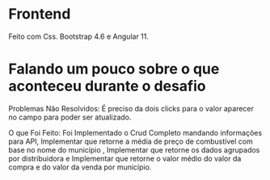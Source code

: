 # Frontend

Feito com Css. Bootstrap 4.6 e Angular 11.

# Falando um pouco sobre o que aconteceu durante o desafio

Problemas Não Resolvidos: É preciso da dois clicks para o valor aparecer no campo para poder ser atualizado.

O que Foi Feito: Foi Implementado o Crud Completo mandando informações para API, Implementar que retorne a média de preço de combustível com base no nome do município , Implementar que retorne os dados agrupados por distribuidora e Implementar que retorne o valor médio do valor da compra e do valor da venda por município.
